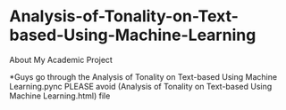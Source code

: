 # Analysis-of-Tonality-on-Text-based-Using-Machine-Learning
About My Academic Project


*Guys go through the Analysis of Tonality on Text-based Using Machine Learning.pync  PLEASE avoid (Analysis of Tonality on Text-based Using Machine Learning.html) file
